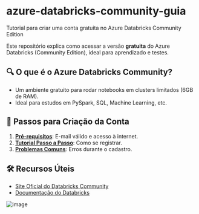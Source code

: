 # azure-databricks-community-guia
Tutorial para criar uma conta gratuita no Azure Databricks Community Edition

Este repositório explica como acessar a versão **gratuita** do Azure Databricks (Community Edition), ideal para aprendizado e testes.  

## 🔍 O que é o Azure Databricks Community?  
- Um ambiente gratuito para rodar notebooks em clusters limitados (6GB de RAM).  
- Ideal para estudos em PySpark, SQL, Machine Learning, etc.  

## 📝 Passos para Criação da Conta  
1. **[Pré-requisitos](docs/prerequisites.md)**: E-mail válido e acesso à internet.  
2. **[Tutorial Passo a Passo](docs/step-by-step-guide.md)**: Como se registrar.  
3. **[Problemas Comuns](docs/troubleshooting.md)**: Erros durante o cadastro.  

## 🛠 Recursos Úteis  
- [Site Oficial do Databricks Community](https://community.cloud.databricks.com/)  
- [Documentação do Databricks](https://docs.databricks.com/)


![image](https://github.com/user-attachments/assets/088236e1-2e97-452e-995d-34f24c39d13d)

